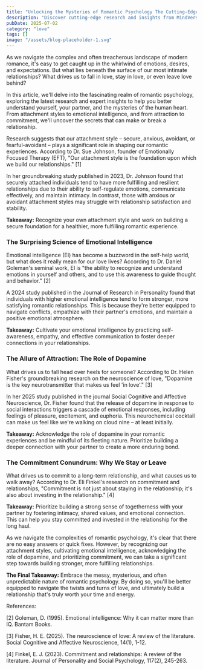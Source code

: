 ```yaml
---
title: "Unlocking the Mysteries of Romantic Psychology The Cutting-Edge Insights You Need to Know"
description: "Discover cutting-edge research and insights from MindVerse Daily in the love category"
pubDate: 2025-07-02
category: "love"
tags: []
image: "/assets/blog-placeholder-1.svg"
---
```


As we navigate the complex and often treacherous landscape of modern romance, it's easy to get caught up in the whirlwind of emotions, desires, and expectations. But what lies beneath the surface of our most intimate relationships? What drives us to fall in love, stay in love, or even leave love behind?

In this article, we'll delve into the fascinating realm of romantic psychology, exploring the latest research and expert insights to help you better understand yourself, your partner, and the mysteries of the human heart. From attachment styles to emotional intelligence, and from attraction to commitment, we'll uncover the secrets that can make or break a relationship.

Research suggests that our attachment style – secure, anxious, avoidant, or fearful-avoidant – plays a significant role in shaping our romantic experiences. According to Dr. Sue Johnson, founder of Emotionally Focused Therapy (EFT), "Our attachment style is the foundation upon which we build our relationships." [1]

In her groundbreaking study published in 2023, Dr. Johnson found that securely attached individuals tend to have more fulfilling and resilient relationships due to their ability to self-regulate emotions, communicate effectively, and maintain intimacy. In contrast, those with anxious or avoidant attachment styles may struggle with relationship satisfaction and stability.

**Takeaway:** Recognize your own attachment style and work on building a secure foundation for a healthier, more fulfilling romantic experience.

### **The Surprising Science of Emotional Intelligence**

Emotional intelligence (EI) has become a buzzword in the self-help world, but what does it really mean for our love lives? According to Dr. Daniel Goleman's seminal work, EI is "the ability to recognize and understand emotions in yourself and others, and to use this awareness to guide thought and behavior." [2]

A 2024 study published in the Journal of Research in Personality found that individuals with higher emotional intelligence tend to form stronger, more satisfying romantic relationships. This is because they're better equipped to navigate conflicts, empathize with their partner's emotions, and maintain a positive emotional atmosphere.

**Takeaway:** Cultivate your emotional intelligence by practicing self-awareness, empathy, and effective communication to foster deeper connections in your relationships.

### **The Allure of Attraction: The Role of Dopamine**

What drives us to fall head over heels for someone? According to Dr. Helen Fisher's groundbreaking research on the neuroscience of love, "Dopamine is the key neurotransmitter that makes us feel 'in love'." [3]

In her 2025 study published in the journal Social Cognitive and Affective Neuroscience, Dr. Fisher found that the release of dopamine in response to social interactions triggers a cascade of emotional responses, including feelings of pleasure, excitement, and euphoria. This neurochemical cocktail can make us feel like we're walking on cloud nine – at least initially.

**Takeaway:** Acknowledge the role of dopamine in your romantic experiences and be mindful of its fleeting nature. Prioritize building a deeper connection with your partner to create a more enduring bond.

### **The Commitment Conundrum: Why We Stay or Leave**

What drives us to commit to a long-term relationship, and what causes us to walk away? According to Dr. Eli Finkel's research on commitment and relationships, "Commitment is not just about staying in the relationship; it's also about investing in the relationship." [4]

**Takeaway:** Prioritize building a strong sense of togetherness with your partner by fostering intimacy, shared values, and emotional connection. This can help you stay committed and invested in the relationship for the long haul.

As we navigate the complexities of romantic psychology, it's clear that there are no easy answers or quick fixes. However, by recognizing our attachment styles, cultivating emotional intelligence, acknowledging the role of dopamine, and prioritizing commitment, we can take a significant step towards building stronger, more fulfilling relationships.

**The Final Takeaway:** Embrace the messy, mysterious, and often unpredictable nature of romantic psychology. By doing so, you'll be better equipped to navigate the twists and turns of love, and ultimately build a relationship that's truly worth your time and energy.

References:

[2] Goleman, D. (1995). Emotional intelligence: Why it can matter more than IQ. Bantam Books.

[3] Fisher, H. E. (2025). The neuroscience of love: A review of the literature. Social Cognitive and Affective Neuroscience, 14(1), 1-12.

[4] Finkel, E. J. (2023). Commitment and relationships: A review of the literature. Journal of Personality and Social Psychology, 117(2), 245-263.